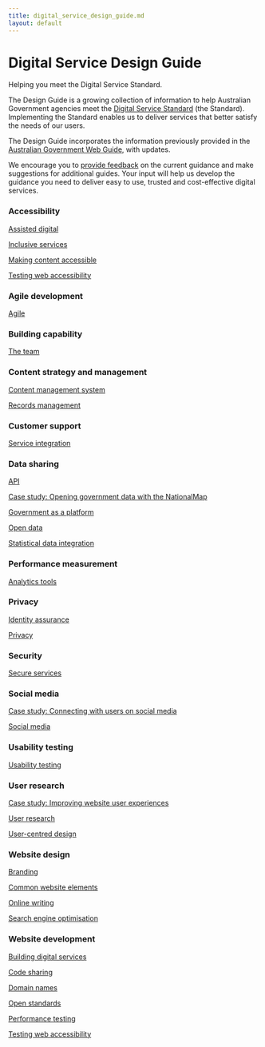 ```yaml
---
title: digital_service_design_guide.md
layout: default
---
```

Digital Service Design Guide
============================

Helping you meet the Digital Service Standard.

The Design Guide is a growing collection of information to help Australian Government agencies meet the [Digital Service Standard](standard/digital_service_standard.md) (the Standard). Implementing the Standard enables us to deliver services that better satisfy the needs of our users.

The Design Guide incorporates the information previously provided in the [Australian Government Web Guide](http://webguide.gov.au), with updates.

We encourage you to [provide feedback](feedback%3Furl_from=Howtoapply.html) on the current guidance and make suggestions for additional guides. Your input will help us develop the guidance you need to deliver easy to use, trusted and cost-effective digital services.

### Accessibility

[Assisted digital](node/assisted_digital.md)

[Inclusive services](node/inclusive_services.md)

[Making content accessible](node/making_content_accessible.md)

[Testing web accessibility](node/testing_web_accessibility.md)

### Agile development

[Agile](node/agile.md)

### Building capability

[The team](the_team.md)

### Content strategy and management

[Content management system](node/content_management_system.md)

[Records management](node/records_management.md)

### Customer support

[Service integration](node/service_integration.md)

### Data sharing

[API](node/api.md)

[Case study: Opening government data with the NationalMap](node/case_study_opening_government_data_with_the_nationalmap.md)

[Government as a platform](node/government_as_a_platform.md)

[Open data](node/open_data.md)

[Statistical data integration](node/statistical_data_integration.md)

### Performance measurement

[Analytics tools](node/analytics_tools.md)

### Privacy

[Identity assurance](node/identity_assurance.md)

[Privacy](node/privacy.md)

### Security

[Secure services](node/secure_services.md)

### Social media

[Case study: Connecting with users on social media](node/case_study_connecting_with_users_on_social_media.md)

[Social media](node/social_media.md)

### Usability testing

[Usability testing](usability_testing.md)

### User research

[Case study: Improving website user experiences](node/case_study_improving_website_user_experiences.md)

[User research](node/user_research.md)

[User-centred design](user_centred_design.md)

### Website design

[Branding](node/branding.md)

[Common website elements](node/common_website_elements.md)

[Online writing](node/online_writing.md)

[Search engine optimisation](design-guides/guide/search_engine_optimisation.md)

### Website development

[Building digital services](node/building_digital_services.md)

[Code sharing](node/code_sharing.md)

[Domain names](node/domain_names.md)

[Open standards](node/open_standards.md)

[Performance testing](node/performance_testing.md)

[Testing web accessibility](node/testing_web_accessibility.md)

